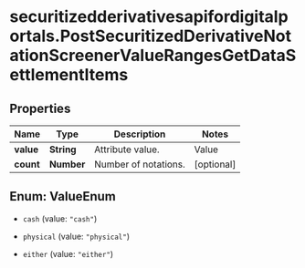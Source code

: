 # securitizedderivativesapifordigitalportals.PostSecuritizedDerivativeNotationScreenerValueRangesGetDataSettlementItems

## Properties

Name | Type | Description | Notes
------------ | ------------- | ------------- | -------------
**value** | **String** | Attribute value. | Value | Description | | --- | --- | | cash | Transfer of a cash amount. | | physical | Physical delivery of the underlying asset. | | either | Cash or physical, at the discretion of the issuer. |   | [optional] 
**count** | **Number** | Number of notations. | [optional] 



## Enum: ValueEnum


* `cash` (value: `"cash"`)

* `physical` (value: `"physical"`)

* `either` (value: `"either"`)




